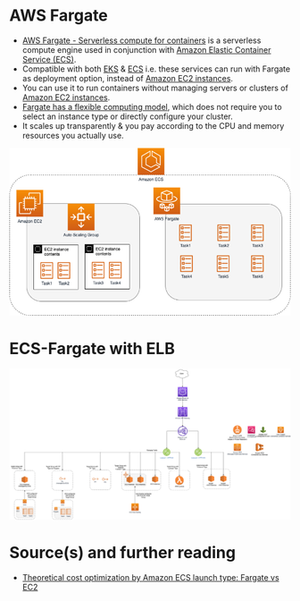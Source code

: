 
# AWS Fargate
- [AWS Fargate - Serverless compute for containers](https://aws.amazon.com/fargate/) is a serverless compute engine used in conjunction with [Amazon Elastic Container Service (ECS)](AmazonECS/README.md). 
- Compatible with both [EKS](AmazonEKS.md) & [ECS](AmazonECS/README.md) i.e. these services can run with Fargate as deployment option, instead of [Amazon EC2 instances](AmazonEC2/ReadMe.md).
- You can use it to run containers without managing servers or clusters of [Amazon EC2 instances](AmazonEC2/ReadMe.md). 
- [Fargate has a flexible computing model](https://aws.amazon.com/fargate/faqs/?nc=sn&loc=4), which does not require you to select an instance type or directly configure your cluster. 
- It scales up transparently & you pay according to the CPU and memory resources you actually use.

![img.png](AmazonECS/assests/ECS-Tasks.png)

# ECS-Fargate with ELB

![img.png](../1_NetworkingAndContentDelivery/ElasticLoadBalancer/assests/AWS_Elastic_Load_Balancer.png)

# Source(s) and further reading
- [Theoretical cost optimization by Amazon ECS launch type: Fargate vs EC2](https://aws.amazon.com/blogs/containers/theoretical-cost-optimization-by-amazon-ecs-launch-type-fargate-vs-ec2/)

